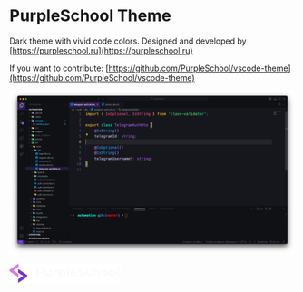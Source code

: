 
# PurpleSchool Theme


Dark theme with vivid code colors. Designed and developed by [https://purpleschool.ru](https://purpleschool.ru)

If you want to contribute: [https://github.com/PurpleSchool/vscode-theme](https://github.com/PurpleSchool/vscode-theme)

![logo](https://raw.githubusercontent.com/PurpleSchool/vscode-theme/main/images/demo.png)


![logo](https://raw.githubusercontent.com/PurpleSchool/vscode-theme/main/images/logo.png)